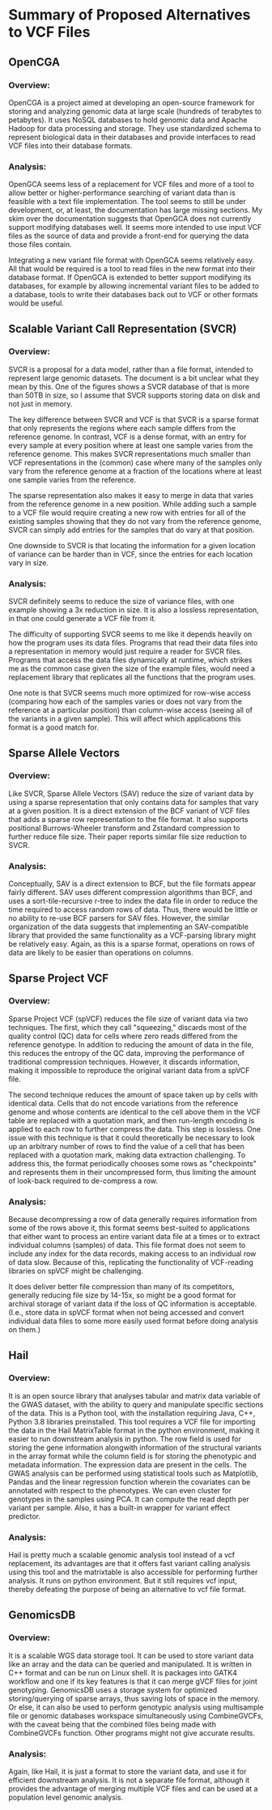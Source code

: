 # Summary of Proposed Alternatives to VCF Files
## OpenCGA
### Overview:
OpenCGA is a project aimed at developing an open-source framework for storing and analyzing genomic data at large scale (hundreds of terabytes to petabytes).  It uses NoSQL databases to hold genomic data and Apache Hadoop for data processing and storage.  They use standardized schema to represent biological data in their databases and provide interfaces to read VCF files into their database formats.
### Analysis:
OpenGCA seems less of a replacement for VCF files and more of a tool to allow better or higher-performance searching of variant data than is feasible with a text file implementation.  The tool seems to still be under development, or, at least, the documentation has large missing sections.  My skim over the documentation suggests that OpenGCA does not currently support modifying databases well.  It seems more intended to use input VCF files as the source of data and provide a front-end for querying the data those files contain.

Integrating a new variant file format with OpenGCA seems relatively easy.  All that would be required is a tool to read files in the new format into their database format.  If OpenGCA is extended to better support modifying its databases, for example by allowing incremental variant files to be added to a database, tools to write their databases back out to VCF or other formats would be useful.
## Scalable Variant Call Representation (SVCR)
### Overview:
SVCR is a proposal for a data model, rather than a file format, intended to represent large genomic datasets.  The document is a bit unclear what they mean by this. One of the figures shows a SVCR database of that is more than 50TB in size, so I assume that SVCR supports storing data on disk and not just in memory.  

The key difference between SVCR and VCF is that SVCR is a sparse format that only represents the regions where each sample differs from the reference genome.  In contrast, VCF is a dense format, with an entry for every sample at every position where at least one sample varies from the reference genome.  This makes SVCR representations much smaller than VCF representations in the (common) case where many of the samples only vary from the reference genome at a fraction of the locations where at least one sample varies from the reference.

The sparse representation also makes it easy to merge in data that varies from the reference genome in a new position. While adding such a sample to a VCF file would require creating a new row with entries for all of the existing samples showing that they do not vary from the reference genome, SVCR can simply add entries for the samples that do vary at that position.

One downside to SVCR is that locating the information for a given location of variance can be harder than in VCF, since the entries for each location vary in size.

### Analysis:
SVCR definitely seems to reduce the size of variance files, with one example showing a 3x reduction in size.  It is also a lossless representation, in that one could generate a VCF file from it.

The difficulty of supporting SVCR seems to me like it depends heavily on how the program uses its data files.  Programs that read their data files into a representation in memory would just require a reader for SVCR files.  Programs that access the data files dynamically at runtime, which strikes me as the common case given the size of the example files, would need a replacement library that replicates all the functions that the program uses.

One note is that SVCR seems much more optimized for row-wise access (comparing how each of the samples varies or does not vary from the reference at a particular position) than column-wise access (seeing all of the variants in a given sample).  This will affect which applications this format is a good match for.

## Sparse Allele Vectors
### Overview:
Like SVCR, Sparse Allele Vectors (SAV) reduce the size of variant data by using a sparse representation that only contains data for samples that vary at a given position.  It is a direct extension of the BCF variant of VCF files that adds a sparse row representation to the file format.  It also supports positional Burrows-Wheeler transform and Zstandard compression to further reduce file size.  Their paper reports similar file size reduction to SVCR.
### Analysis:
Conceptually, SAV is a direct extension to BCF, but the file formats appear fairly different.  SAV uses different compression algorithms than BCF, and uses a sort-tile-recursive r-tree to index the data file in order to reduce the time required to access random rows of data.  Thus, there would be little or no ability to re-use BCF parsers for SAV files.  However, the similar organization of the data suggests that implementing an SAV-compatible library that provided the same functionality as a VCF-parsing library might be relatively easy.  Again, as this is a sparse format, operations on rows of data are likely to be easier than operations on columns.

## Sparse Project VCF
### Overview:
Sparse Project VCF (spVCF) reduces the file size of variant data via two techniques.  The first, which they call "squeezing," discards most of the quality control (QC) data for cells where zero reads differed from the reference genotype.  In addition to reducing the amount of data in the file, this reduces the entropy of the QC data, improving the performance of traditional compression techniques.  However, it discards information, making it impossible to reproduce the original variant data from a spVCF file.

The second technique reduces the amount of space taken up by cells with identical data.  Cells that do not encode variations from the reference genome and whose contents are identical to the cell above them in the VCF table are replaced with a quotation mark, and then run-length encoding is applied to each row to further compress the data.  This step is lossless. One issue with this technique is that it could theoretically be necessary to look up an arbitrary number of rows to find the value of a cell that has been replaced with a quotation mark, making data extraction challenging.  To address this, the format periodically chooses some rows as "checkpoints" and represents them in their uncompressed form, thus limiting the amount of look-back required to de-compress a row.

### Analysis:
Because decompressing a row of data generally requires information from some of the rows above it, this format seems best-suited to applications that either want to process an entire variant data file at a times or to extract individual columns (samples) of data.  This file format does not seem to include any index for the data records, making access to an individual row of data slow.  Because of this, replicating the functionality of VCF-reading libraries on spVCF might be challenging.

It does deliver better file compression than many of its competitors, generally reducing file size by 14-15x, so might be a good format for archival storage of variant data if the loss of QC information is acceptable.  (I.e., store data in spVCF format when not being accessed and convert individual data files to some more easily used format before doing analysis on them.)

## Hail
### Overview:
It is an open source library that analyses tabular and matrix data variable of the GWAS dataset, with the ability to query and manipulate specific sections of the data. This is a Python tool, with the installation requiring Java, C++, Python 3.8 libraries preinstalled. This tool requires a VCF file for importing the data in the Hail MatrixTable format in the python environment, making it easier to run downstream analysis in python. The row field is used for storing the gene information alongwith information of the structural variants in the array format while the column field is for storing the phenotypic and metadata information. The expression data are present in the cells. The GWAS analysis can be performed using statistical tools such as Matplotlib, Pandas and the linear regression function wherein the covariates can be annotated with respect to the phenotypes. We can even cluster for genotypes in the samples using PCA. It can compute the read depth per variant per sample. Also, it has a built-in wrapper for variant effect predictor.

### Analysis:
Hail is pretty much a scalable genomic analysis tool instead of a vcf replacement, its advantages are that it offers fast variant calling analysis using this tool and the matrixtable is also accessible for performing further analysis. It runs on python environment. But it still requires vcf input, thereby defeating the purpose of being an alternative to vcf file format.

## GenomicsDB
### Overview:
It is a scalable WGS data storage tool. It can be used to store variant data like an array and the data can be queried and manipulated. It is written in C++ format and can be run on Linux shell. It is packages into GATK4 workflow and one if its key features is that it can merge gVCF files for joint genotyping. GenomicsDB uses a storage system for optimized storing/querying of sparse arrays, thus saving lots of space in the memory. Or else, it can also be used to perform genotypic analysis using multisample file or genomic databases workspace simultaneously using CombineGVCFs, with the caveat being that the combined files being made with CombineGVCFs function. Other programs might not give accurate results.

### Analysis:
Again, like Hail, it is just a format to store the variant data, and use it for efficient downstream analysis. It is not a separate file format, although it provides the advantage of merging multiple VCF files and can be used at a population level genomic analysis.





